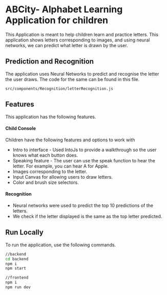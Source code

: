 
# ABCity- Alphabet Learning Application for children

This Application is meant to help children learn and practice letters.
This application shows letters corresponding to images, and using neural networks, we can predict what letter is drawn by the user.

## Prediction and Recognition

The application uses Neural Networks to predict and recognise the letter the user draws. The code for the same can be found in this file.

```
src/components/Recognition/letterRecognition.js
```

## Features
This application has the following features.

#### Child Console
Children have the following features and options to work with

- Intro to interface -  Used IntoJs to provide a walkthrough so the user knows what each button does.
- Speaking feature - The user can use the speak function to hear the letter. For example, you can hear A for Apple.
- Images corresponding to the letter.
- Input Canvas for allowing users to draw letters.
- Color and brush size selectors.

#### Recognition
- Neural networks were used to predict the top 10 predictions of the letters.
- We check if the letter displayed is the same as the top letter predicted.

## Run Locally
To run the application, use the following commands.

```bash
//backend
cd backend
npm i
npm start

//frontend
npm i
npm run dev


```



